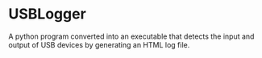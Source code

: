 # USBLogger
A python program converted into an executable that detects the input and output of USB devices by generating an HTML log file.
